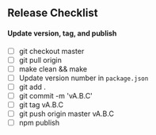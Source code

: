 ## Release Checklist

#### Update version, tag, and publish
- [ ] git checkout master
- [ ] git pull origin
- [ ] make clean && make
- [ ] Update version number in `package.json`
- [ ] git add .
- [ ] git commit -m 'vA.B.C'
- [ ] git tag vA.B.C
- [ ] git push origin master vA.B.C
- [ ] npm publish
